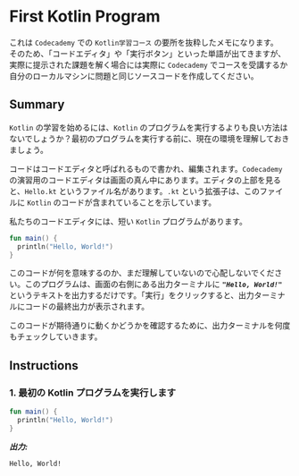 # First Kotlin Program

これは `Codecademy` での `Kotlin学習コース` の要所を抜粋したメモになります。</br>
そのため、「コードエディタ」や「実行ボタン」といった単語が出てきますが、実際に提示された課題を解く場合には実際に `Codecademy` でコースを受講するか自分のローカルマシンに問題と同じソースコードを作成してください。

## Summary

`Kotlin` の学習を始めるには、`Kotlin` のプログラムを実行するよりも良い方法はないでしょうか？最初のプログラムを実行する前に、現在の環境を理解しておきましょう。

コードはコードエディタと呼ばれるもので書かれ、編集されます。`Codecademy` の演習用のコードエディタは画面の真ん中にあります。エディタの上部を見ると、`Hello.kt` というファイル名があります。`.kt` という拡張子は、このファイルに `Kotlin` のコードが含まれていることを示しています。

私たちのコードエディタには、短い `Kotlin` プログラムがあります。

```kotlin
fun main() {
  println("Hello, World!")
}
```

このコードが何を意味するのか、まだ理解していないので心配しないでください。このプログラムは、画面の右側にある出力ターミナルに **_`"Hello, World!"`_** というテキストを出力するだけです。「実行」をクリックすると、出力ターミナルにコードの最終出力が表示されます。

このコードが期待通りに動くかどうかを確認するために、出力ターミナルを何度もチェックしていきます。

## Instructions

### 1. 最初の Kotlin プログラムを実行します

```kotlin
fun main() {
  println("Hello, World!")
}
```

**_出力:_**

```txt
Hello, World!
```
